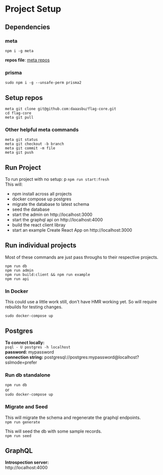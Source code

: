 # Project Setup

## Dependencies

### meta

`npm i -g meta`

**repos file**: [meta repos](./meta)

### prisma

`sudo npm i -g --unsafe-perm prisma2`

## Setup repos

```console
meta git clone git@github.com:daaasbu/flag-core.git
cd flag-core
meta git pull
```

### Other helpful meta commands

`meta git status`  
`meta git checkout -b branch`  
`meta git commit -m file`  
`meta git push`

## Run Project

To run project with no setup: p
`npm run start:fresh`  
This will:

- npm install across all projects
- docker compose up postgres
- migrate the database to latest schema
- seed the database
- start the admin on http://localhost:3000
- start the graphql api on http://localhost:4000
- build the react client libray
- start an example Create React App on http://localhost:3000

## Run individual projects

Most of these commands are just pass throughs to their respective projects.

`npm run db`  
`npm run admin`  
`npm run build:client && npm run example`  
`npm run api`

### In Docker

This could use a little work still, don't have HMR working yet. So will require rebuilds for testing changes.

`sudo docker-compose up`

## Postgres

**To connect locally:**  
`psql - U postgres -h localhost`  
**password:** mypassword  
**connection string:** postgresql://postgres:mypassword@localhost?sslmode=prefer

### Run db standalone

`npm run db`  
or  
`sudo docker-compose up`

### Migrate and Seed

This will migrate the schema and regenerate the graphql endpoints.  
`npm run generate`

This will seed the db with some sample records.  
`npm run seed`

## GraphQL

**Introspection server:**  
http://localhost:4000
